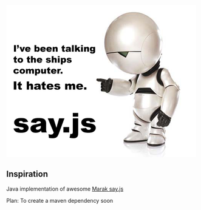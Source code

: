 <img src="https://github.com/ganeshtiwari/Say/raw/main/logo.png" />

## Inspiration
Java implementation of awesome [Marak say.js](https://github.com/Marak/say.js)


Plan: To create a maven dependency soon